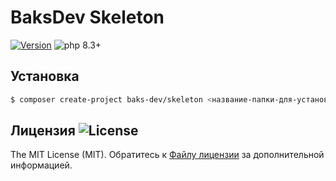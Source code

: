 # BaksDev Skeleton

[![Version](https://img.shields.io/badge/version-7.1-blue)](https://github.com/baks-dev/skeleton/releases)
![php 8.3+](https://img.shields.io/badge/php-min%208.3-red.svg)


## Установка

``` bash
$ composer create-project baks-dev/skeleton <название-папки-для-установки>
```


## Лицензия ![License](https://img.shields.io/badge/MIT-green)

The MIT License (MIT). Обратитесь к [Файлу лицензии](LICENSE.md) за дополнительной информацией.

